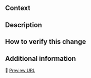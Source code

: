 ## Context
<!-- Give the reviewer some context about the work and why this change is being made. Don't forget to add the reviewer to the pull request. -->

## Description
<!-- Provide a description of how you accomplished the task. What changed? If you have made changes to external services, need to add additional values to the job settings, or need to add something new to the database, explain it here. -->

## How to verify this change
<!-- Include steps to reproduce the issue and the fix. Screenshots can be helpful. -->

## Additional information
<!-- Provide any additional information that might be useful to the reviewer in evaluating this pull request. Include the Pages preview URL. It will be available once all the checks have passed. -->
🔗 [Preview URL]()

